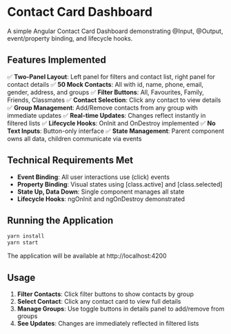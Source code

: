 # Contact Card Dashboard

A simple Angular Contact Card Dashboard demonstrating @Input, @Output, event/property binding, and lifecycle hooks.

## Features Implemented

✅ **Two-Panel Layout**: Left panel for filters and contact list, right panel for contact details
✅ **50 Mock Contacts**: All with id, name, phone, email, gender, address, and groups
✅ **Filter Buttons**: All, Favourites, Family, Friends, Classmates
✅ **Contact Selection**: Click any contact to view details
✅ **Group Management**: Add/Remove contacts from any group with immediate updates
✅ **Real-time Updates**: Changes reflect instantly in filtered lists
✅ **Lifecycle Hooks**: OnInit and OnDestroy implemented
✅ **No Text Inputs**: Button-only interface
✅ **State Management**: Parent component owns all data, children communicate via events

## Technical Requirements Met

- **Event Binding**: All user interactions use (click) events
- **Property Binding**: Visual states using [class.active] and [class.selected]
- **State Up, Data Down**: Single component manages all state
- **Lifecycle Hooks**: ngOnInit and ngOnDestroy demonstrated

## Running the Application

```bash
yarn install
yarn start
```

The application will be available at http://localhost:4200

## Usage

1. **Filter Contacts**: Click filter buttons to show contacts by group
2. **Select Contact**: Click any contact card to view full details
3. **Manage Groups**: Use toggle buttons in details panel to add/remove from groups
4. **See Updates**: Changes are immediately reflected in filtered lists
